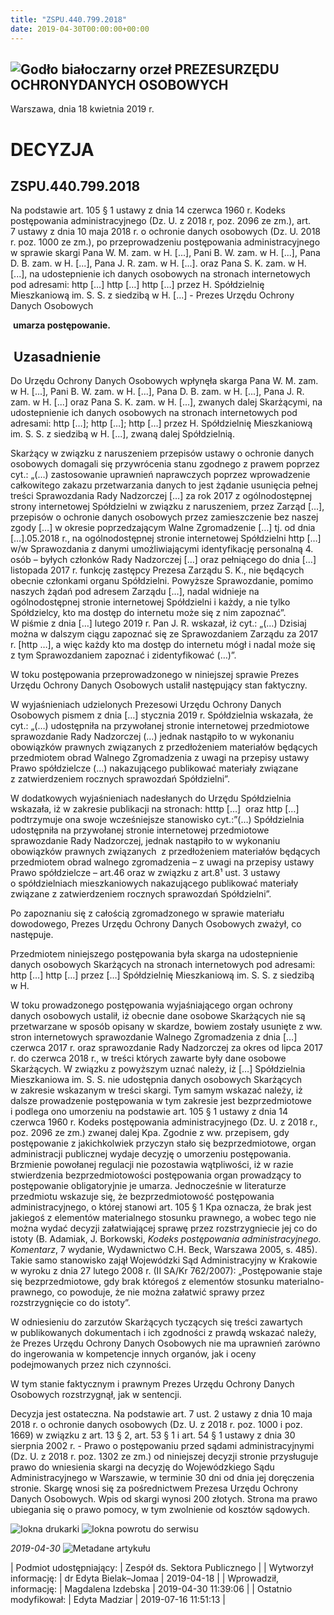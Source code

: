 ```yaml
---
title: "ZSPU.440.799.2018"
date: 2019-04-30T00:00:00+00:00
---
```



![Godło białoczarny orzeł](/bundles/app/img/orzeł2.png)
PREZESURZĘDU OCHRONYDANYCH OSOBOWYCH
------------------------------------




 Warszawa, dnia 18
 kwietnia
 2019 r.
 


 DECYZJA
=========


ZSPU.440.799.2018
-----------------


Na podstawie art. 105 § 1 ustawy z dnia 14 czerwca 1960 r. Kodeks postępowania administracyjnego (Dz. U. z 2018 r, poz. 2096 ze zm.), art. 7 ustawy z dnia 10 maja 2018 r. o ochronie danych osobowych (Dz. U. 2018 r. poz. 1000 ze zm.), po przeprowadzeniu postępowania administracyjnego w sprawie skargi Pana W. M. zam. w H. [...], Pani B. W. zam. w H. [...], Pana D. B. zam. w H. [...], Pana J. R. zam. w H. [...]. oraz Pana S. K. zam. w H. [...], na udostepnienie ich danych osobowych na stronach internetowych pod adresami: http […] http […] http […] przez H. Spółdzielnię Mieszkaniową im. S. S. z siedzibą w H. [...] - Prezes Urzędu Ochrony Danych Osobowych


 **umarza postępowanie.**


 **Uzasadnienie**
-----------------


Do Urzędu Ochrony Danych Osobowych wpłynęła skarga Pana W. M. zam. w H. [...], Pani B. W. zam. w H. [...], Pana D. B. zam. w H. [...], Pana J. R. zam. w H. [...] oraz Pana S. K. zam. w H. [...], zwanych dalej Skarżącymi, na udostepnienie ich danych osobowych na stronach internetowych pod adresami: http […]; http […]; http […] przez H. Spółdzielnię Mieszkaniową im. S. S. z siedzibą w H. [...], zwaną dalej Spółdzielnią.  


Skarżący w związku z naruszeniem przepisów ustawy o ochronie danych osobowych domagali się przywrócenia stanu zgodnego z prawem poprzez cyt.: „(…) zastosowanie uprawnień naprawczych poprzez wprowadzenie całkowitego zakazu przetwarzania danych to jest żądanie usunięcia pełnej treści Sprawozdania Rady Nadzorczej […] za rok 2017 z ogólnodostępnej strony internetowej Spółdzielni w związku z naruszeniem, przez Zarząd […], przepisów o ochronie danych osobowych przez zamieszczenie bez naszej zgody […] w okresie poprzedzającym Walne Zgromadzenie […] tj. od dnia […].05.2018 r., na ogólnodostępnej stronie internetowej Spółdzielni http […] w/w Sprawozdania z danymi umożliwiającymi identyfikację personalną 4. osób – byłych członków Rady Nadzorczej […] oraz pełniącego do dnia […] listopada 2017 r. funkcję zastępcy Prezesa Zarządu S. K., nie będących obecnie członkami organu Spółdzielni. Powyższe Sprawozdanie, pomimo naszych żądań pod adresem Zarządu […], nadal widnieje na ogólnodostępnej stronie internetowej Spółdzielni i każdy, a nie tylko Spółdzielcy, kto ma dostęp do internetu może się z nim zapoznać”. W piśmie z dnia […] lutego 2019 r. Pan J. R. wskazał, iż cyt.: „(…) Dzisiaj można w dalszym ciągu zapoznać się ze Sprawozdaniem Zarządu za 2017 r. [http …], a więc każdy kto ma dostęp do internetu mógł i nadal może się z tym Sprawozdaniem zapoznać i zidentyfikować (…)”.


W toku postępowania przeprowadzonego w niniejszej sprawie Prezes Urzędu Ochrony Danych Osobowych ustalił następujący stan faktyczny.


W wyjaśnieniach udzielonych Prezesowi Urzędu Ochrony Danych Osobowych pismem z dnia […] stycznia 2019 r. Spółdzielnia wskazała, że cyt.: „(…) udostępniła na przywołanej stronie internetowej przedmiotowe sprawozdanie Rady Nadzorczej (…) jednak nastąpiło to w wykonaniu obowiązków prawnych związanych z przedłożeniem materiałów będących przedmiotem obrad Walnego Zgromadzenia z uwagi na przepisy ustawy Prawo spółdzielcze (…) nakazującego publikować materiały związane z zatwierdzeniem rocznych sprawozdań Spółdzielni”.


W dodatkowych wyjaśnieniach nadesłanych do Urzędu Spółdzielnia wskazała, iż w zakresie publikacji na stronach: htttp […]  oraz http […] podtrzymuje ona swoje wcześniejsze stanowisko cyt.:”(…) Spółdzielnia udostępniła na przywołanej stronie internetowej przedmiotowe sprawozdanie Rady Nadzorczej, jednak nastąpiło to w wykonaniu obowiązków prawnych związanych  z przedłożeniem materiałów będących przedmiotem obrad walnego zgromadzenia – z uwagi na przepisy ustawy Prawo spółdzielcze – art.46 oraz w związku z art.8¹ ust. 3 ustawy o spółdzielniach mieszkaniowych nakazującego publikować materiały związane z zatwierdzeniem rocznych sprawozdań Spółdzielni”.


Po zapoznaniu się z całością zgromadzonego w sprawie materiału dowodowego, Prezes Urzędu Ochrony Danych Osobowych zważył, co następuje.


Przedmiotem niniejszego postępowania była skarga na udostepnienie danych osobowych Skarżących na stronach internetowych pod adresami: http […] http […] przez […] Spółdzielnię Mieszkaniową im. S. S. z siedzibą w H.


W toku prowadzonego postępowania wyjaśniającego organ ochrony danych osobowych ustalił, iż obecnie dane osobowe Skarżących nie są przetwarzane w sposób opisany w skardze, bowiem zostały usunięte z ww. stron internetowych sprawozdanie Walnego Zgromadzenia z dnia […] czerwca 2017 r. oraz sprawozdanie Rady Nadzorczej za okres od lipca 2017 r. do czerwca 2018 r., w treści których zawarte były dane osobowe Skarżących. W związku z powyższym uznać należy, iż […] Spółdzielnia Mieszkaniowa im. S. S. nie udostępnia danych osobowych Skarżących w zakresie wskazanym w treści skargi. Tym samym wskazać należy, iż dalsze prowadzenie postępowania w tym zakresie jest bezprzedmiotowe i podlega ono umorzeniu na podstawie art. 105 § 1 ustawy z dnia 14 czerwca 1960 r. Kodeks postępowania administracyjnego (Dz. U. z 2018 r., poz. 2096 ze zm.) zwanej dalej Kpa. Zgodnie z ww. przepisem, gdy postępowanie z jakichkolwiek przyczyn stało się bezprzedmiotowe, organ administracji publicznej wydaje decyzję o umorzeniu postępowania. Brzmienie powołanej regulacji nie pozostawia wątpliwości, iż w razie stwierdzenia bezprzedmiotowości postępowania organ prowadzący to postępowanie obligatoryjnie je umarza. Jednocześnie w literaturze przedmiotu wskazuje się, że bezprzedmiotowość postępowania administracyjnego, o której stanowi art. 105 § 1 Kpa oznacza, że brak jest jakiegoś z elementów materialnego stosunku prawnego, a wobec tego nie można wydać decyzji załatwiającej sprawę przez rozstrzygniecie jej co do istoty (B. Adamiak, J. Borkowski, *Kodeks postępowania administracyjnego. Komentarz*, 7 wydanie, Wydawnictwo C.H. Beck, Warszawa 2005, s. 485). Takie samo stanowisko zajął Wojewódzki Sąd Administracyjny w Krakowie w wyroku z dnia 27 lutego 2008 r. (II SA/Kr 762/2007): „Postępowanie staje się bezprzedmiotowe, gdy brak któregoś z elementów stosunku materialno-prawnego, co powoduje, że nie można załatwić sprawy przez rozstrzygnięcie co do istoty”.


W odniesieniu do zarzutów Skarżących tyczących się treści zawartych w publikowanych dokumentach i ich zgodności z prawdą wskazać należy, że Prezes Urzędu Ochrony Danych Osobowych nie ma uprawnień zarówno do ingerowania w kompetencje innych organów, jak i oceny podejmowanych przez nich czynności.


W tym stanie faktycznym i prawnym Prezes Urzędu Ochrony Danych Osobowych rozstrzygnął, jak w sentencji.


Decyzja jest ostateczna. Na podstawie art. 7 ust. 2 ustawy z dnia 10 maja 2018 r. o ochronie danych osobowych (Dz. U. z 2018 r. poz. 1000 i poz. 1669) w związku z art. 13 § 2, art. 53 § 1 i art. 54 § 1 ustawy z dnia 30 sierpnia 2002 r. - Prawo o postępowaniu przed sądami administracyjnymi (Dz. U. z 2018 r. poz. 1302 ze zm.) od niniejszej decyzji stronie przysługuje prawo do wniesienia skargi na decyzję do Wojewódzkiego Sądu Administracyjnego w Warszawie, w terminie 30 dni od dnia jej doręczenia stronie. Skargę wnosi się za pośrednictwem Prezesa Urzędu Ochrony Danych Osobowych. Wpis od skargi wynosi 200 złotych. Strona ma prawo ubiegania się o prawo pomocy, w tym zwolnienie od kosztów sądowych.



![Iokna drukarki](/bundles/app/img/ico/print.svg "Kliknij aby zobaczyć wersję do wydruku.")
![Iokna powrotu do serwisu](/bundles/app/img/ico/back.svg "Kliknij aby wrócić do normalnej wersji serwisu.")


*2019-04-30*
![Metadane artykułu](/bundles/app/img/metadane-s3.png "Metadane artykułu")




| Podmiot udostępniający: | Zespół ds. Sektora Publicznego |
| Wytworzył informację: | dr Edyta Bielak–Jomaa | 2019-04-18 |
| Wprowadził‚ informację: | Magdalena Izdebska | 2019-04-30 11:39:06 |
| Ostatnio modyfikował: | Edyta Madziar | 2019-07-16 11:51:13 |



